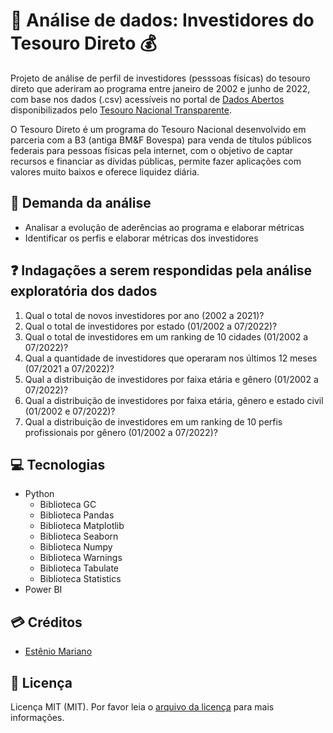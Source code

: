 # 🔎 Análise de dados: Investidores do Tesouro Direto 💰

Projeto de análise de perfil de investidores (pesssoas físicas) do tesouro direto que aderiram ao programa entre janeiro de 2002 e junho de 2022, com base nos dados (.csv) acessíveis no portal de [Dados Abertos](https://www.tesourotransparente.gov.br/ckan/dataset) disponibilizados pelo [Tesouro Nacional Transparente](https://www.tesourotransparente.gov.br/).

O Tesouro Direto é um programa do Tesouro Nacional desenvolvido em parceria com a B3 (antiga BM&F Bovespa) para venda de títulos públicos federais para pessoas físicas pela internet, com o objetivo de captar recursos e financiar as dívidas públicas, permite fazer aplicações com valores muito baixos e oferece liquidez diária.

## 📃 Demanda da análise

- Analisar a evolução de aderências ao programa e elaborar métricas
- Identificar os perfis e elaborar métricas dos investidores 

## ❓ Indagações a serem respondidas pela análise exploratória dos dados

1. Qual o total de novos investidores por ano (2002 a 2021)?
2. Qual o total de investidores por estado (01/2002 a 07/2022)?
3. Qual o total de investidores em um ranking de 10 cidades (01/2002 a 07/2022)?
4. Qual a quantidade de investidores que operaram nos últimos 12 meses (07/2021 a 07/2022)?
5. Qual a distribuição de investidores por faixa etária e gênero (01/2002 a 07/2022)?
6. Qual a distribuição de investidores por faixa etária, gênero e estado civil (01/2002 e 07/2022)?
7. Qual a distribuição de investidores em um ranking de 10 perfis profissionais por gênero (01/2002 a 07/2022)?

## 💻 Tecnologias

- Python
    - Biblioteca GC
    - Biblioteca Pandas
    - Biblioteca Matplotlib
    - Biblioteca Seaborn
    - Biblioteca Numpy
    - Biblioteca Warnings
    - Biblioteca Tabulate
    - Biblioteca Statistics
- Power BI

## 💳 Créditos

- [Estênio Mariano](https://github.com/emso-exe)

## 🔖 Licença

Licença MIT (MIT). Por favor leia o [arquivo da licença](LICENSE.md) para mais informações.